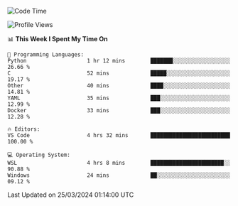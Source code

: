 <!--START_SECTION:waka-->
![Code Time](http://img.shields.io/badge/Code%20Time-600%20hrs%2049%20mins-blue)

![Profile Views](http://img.shields.io/badge/Profile%20Views-1-blue)

📊 **This Week I Spent My Time On** 

```text
💬 Programming Languages: 
Python                   1 hr 12 mins        ███████░░░░░░░░░░░░░░░░░░   26.66 % 
C                        52 mins             █████░░░░░░░░░░░░░░░░░░░░   19.17 % 
Other                    40 mins             ████░░░░░░░░░░░░░░░░░░░░░   14.81 % 
YAML                     35 mins             ███░░░░░░░░░░░░░░░░░░░░░░   12.99 % 
Docker                   33 mins             ███░░░░░░░░░░░░░░░░░░░░░░   12.28 % 

🔥 Editors: 
VS Code                  4 hrs 32 mins       █████████████████████████   100.00 % 

💻 Operating System: 
WSL                      4 hrs 8 mins        ███████████████████████░░   90.88 % 
Windows                  24 mins             ██░░░░░░░░░░░░░░░░░░░░░░░   09.12 % 
```


 Last Updated on 25/03/2024 01:14:00 UTC
<!--END_SECTION:waka-->
